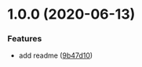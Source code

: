 # 1.0.0 (2020-06-13)


### Features

* add readme ([9b47d10](https://github.com/Astrak/semantic-release-boiler/commit/9b47d10fa5b4644beb9dd8b865cdab29f0425033))

